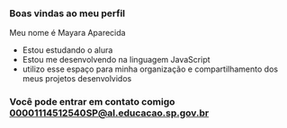 ### Boas vindas ao meu perfil


Meu nome é Mayara Aparecida 

- Estou estudando o alura
- Estou me desenvolvendo na linguagem JavaScript
- utilizo esse espaço para minha organização e compartilhamento dos meus projetos desenvolvidos

### Você pode entrar em contato comigo 00001114512540SP@al.educacao.sp.gov.br
